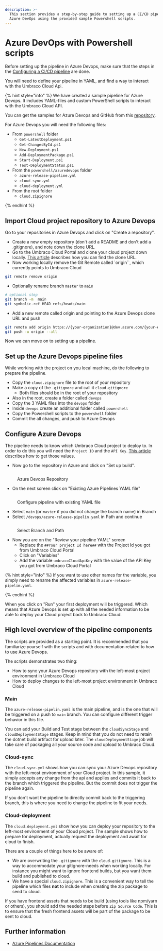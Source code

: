 ```yaml
---
description: >-
  This section provides a step-by-step guide to setting up a CI/CD pipeline in
  Azure DevOps using the provided sample Powershell scripts.
---
```


# Azure DevOps with Powershell scripts

Before setting up the pipeline in Azure Devops, make sure that the steps in the [Configuring a CI/CD pipeline](./) are done.

You will need to define your pipeline in YAML, and find a way to interact with the Umbraco Cloud Api.


{% hint style="info" %}
We have created a sample pipeline for Azure Devops.  It includes YAML-files and custom PowerShell scripts to interact with the Umbraco Cloud API.

You can get the samples for Azure Devops and GitHub from this [repository](https://GitHub.com/umbraco/Umbraco.Cloud.CICDFlow.Samples).

For Azure Devops you will need the following files:
- From `powershell` folder
  - `Get-LatestDeployment.ps1`
  - `Get-ChangesById.ps1`
  - `New-Deployment.ps1`
  - `Add-DeploymentPackage.ps1`
  - `Start-Deployment.ps1`
  - `Test-DeploymentStatus.ps1`
- From the `powershell/azuredevops` folder
  - `azure-release-pipeline.yml`
  - `cloud-sync.yml` 
  - `cloud-deployment.yml`
- From the root folder
  - `cloud.zipignore`

{% endhint %}

## Import Cloud project repository to Azure Devops
Go to your repositories in Azure Devops and click on "Create a repository".

- Create a new empty repository (don't add a README and don't add a .gitignore), and note down the clone URL.
- Go to the Umbraco Cloud Portal and clone your cloud project down locally. [This article](../../../working-locally.md#cloning-an-umbraco-cloud-project) describes how you can find the clone URL.
- Now working locally remove the Git Remote called `origin``, which currently points to Umbraco Cloud

 ```sh 
 git remote remove origin
 ```

- Optionally rename branch `master` to `main`

 ```sh 
 # optional step
 git branch -m  main
 git symbolic-ref HEAD refs/heads/main
 ```

- Add a new remote called origin and pointing to the Azure Devops clone URL and push

 ```sh 
 git remote add origin https://{your-organization}@dev.azure.com/{your-organization}/{azure-project-scope}/_git/{your-repository}
 git push -u origin --all
 ```

Now we can move on to setting up a pipeline.

## Set up the Azure Devops pipeline files

While working with the project on you local machine, do the following to prepare the pipeline.
- Copy the `cloud.zipignore` file to the root of your repository
- Make a copy of the `.gitignore` and call it `cloud.gitignore`
  - Both files should be in the root of your repository
- Also in the root, create a folder called `devops`
- Copy the 3 YAML files into the `devops` folder
- Inside `devops` create an additional folder called `powershell`
- Copy the Powershell scripts to the `powershell` folder
- Commit the all changes, and push to Azure Devops

## Configure Azure Devops

The pipeline needs to know which Umbraco Cloud project to deploy to. In order to do this you will need the `Project ID` and the `API Key`. [This article](README.md#obtaining-the-project-id-and-api-key) describes how to get those values.

- Now go to the repository in Azure and click on "Set up build".

<figure><img src="../../../../.gitbook/assets/azuresetupbuild.png" alt=""><figcaption><p>Azure Devops Repository</p></figcaption></figure>

- On the next screen click on "Existing Azure Pipelines YAML file"

<figure><img src="../../../images/Pipeline3.png" alt=""><figcaption><p>Configure pipeline with existing YAML file</p></figcaption></figure>


- Select `main` (or `master` if you did not change the branch name) in Branch
- Select `/devops/azure-release-pipelin.yaml` in Path and continue

<figure><img src="../../../images/Pipeline4.png" alt=""><figcaption><p>Select Branch and Path</p></figcaption></figure>


- Now you are on the "Review your pipeline YAML" screen
  - Replace the `##Your project Id here##` with the Project Id you got from Umbraco Cloud Portal
  - Click on "Variables"
  - Add the variable `umbracoCloudApiKey` with the value of the API Key you got from Umbraco Cloud Portal




{% hint style="info" %}
If you want to use other names for the variable, you simply need to rename the affected variables in `azure-release-pipelin.yaml`.

{% endhint %}

When you click on "Run" your first deployment will be triggered. Which means that Azure Devops is set up with all the needed information to be able to deploy your Cloud project back to Umbraco Cloud.

## High level overview of the pipeline components

The scripts are provided as a starting point. It is recommended that you familiarize yourself with the scripts and with documentation related to how to use Azure Devops.

The scripts demonstrates two thing:
 - How to sync your Azure Devops repository with the left-most project environment in Umbraco Cloud
 - How to deploy changes to the left-most project environment in Umbraco Cloud 

### Main

The `azure-release-pipelin.yaml` is the main pipeline, and is the one that will be triggered on a push to `main` branch.
You can configure different trigger behavior in this file.

You can add your Build and Test stage between the `cloudSyncStage` and `cloudDeploymentStage` stages. 
Keep in mind that you do not need to retain the dotnet build artifact for upload later. The `cloudDeploymentStage` job will take care of packaging all your source code and upload to Umbraco Cloud. 

### Cloud-sync

The `cloud-sync.yml` shows how you can sync your Azure Devops repository with the left-most environment of your Cloud project.
In this sample, it simply accepts any change from the api and applies and commits it back to the branch which triggered the pipeline. But the commit does not trigger the pipeline again.

If you don't want the pipeline to directly commit back to the triggering branch, this is where you need to change the pipeline to fit your needs. 

### Cloud-deployment

The `cloud.deployment.yml` show how you can deploy your repository to the left-most environment of your Cloud project.
The sample shows how to prepare for deployment, actually request the deployment and await for cloud to finish.

There are a couple of things here to be aware of:
- We are overwriting the `.gitignore` with the `cloud.gitignore`.
  This is a way to accommodate your gitignore-needs when working locally. For instance you might want to ignore frontend builds, but you want them build and published to cloud.  
- We have a special `cloud.zipignore`.
  This is a convenient way to tell the pipeline which files **not** to include when creating the zip package to send to cloud.

If you have frontend assets that needs to be build (using tools like npm/yarn or others), you should add the needed steps before `Zip Source Code`. This is to ensure that the fresh frontend assets will be part of the package to be sent to cloud. 

## Further information
- [Azure Pipelines Documentation](https://learn.microsoft.com/en-us/azure/devops/pipelines/)